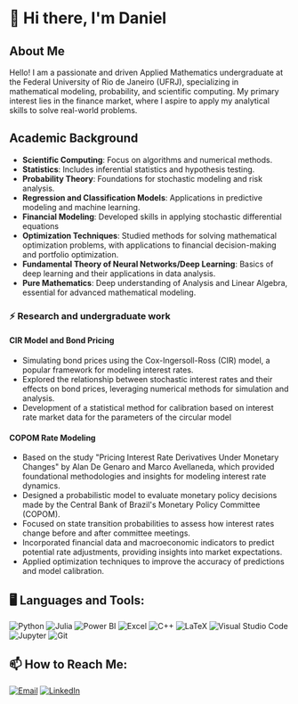 # 👋 Hi there, I'm Daniel

## About Me

Hello! I am a passionate and driven Applied Mathematics undergraduate at the Federal University of Rio de Janeiro (UFRJ), specializing in mathematical modeling, probability, and scientific computing. My primary interest lies in the finance market, where I aspire to apply my analytical skills to solve real-world problems.

## Academic Background

- **Scientific Computing**: Focus on algorithms and numerical methods.
- **Statistics**: Includes inferential statistics and hypothesis testing.
- **Probability Theory**: Foundations for stochastic modeling and risk analysis.
- **Regression and Classification Models**: Applications in predictive modeling and machine learning.
- **Financial Modeling**: Developed skills in applying stochastic differential equations
- **Optimization Techniques**: Studied methods for solving mathematical optimization problems, with applications to financial decision-making and portfolio optimization.
- **Fundamental Theory of Neural Networks/Deep Learning**: Basics of deep learning and their applications in data analysis.
- **Pure Mathematics**: Deep understanding of Analysis and Linear Algebra, essential for advanced mathematical modeling.

### ⚡ Research and undergraduate work

#### CIR Model and Bond Pricing

- Simulating bond prices using the Cox-Ingersoll-Ross (CIR) model, a popular framework for modeling interest rates.
- Explored the relationship between stochastic interest rates and their effects on bond prices, leveraging numerical methods for simulation and analysis.
- Development of a statistical method for calibration based on interest rate market data for the parameters of the circular model

#### COPOM Rate Modeling

- Based on the study "Pricing Interest Rate Derivatives Under Monetary Changes" by Alan De Genaro and Marco Avellaneda, which provided foundational methodologies and insights for modeling interest rate dynamics.
- Designed a probabilistic model to evaluate monetary policy decisions made by the Central Bank of Brazil's Monetary Policy Committee (COPOM).
- Focused on state transition probabilities to assess how interest rates change before and after committee meetings.
- Incorporated financial data and macroeconomic indicators to predict potential rate adjustments, providing insights into market expectations.
- Applied optimization techniques to improve the accuracy of predictions and model calibration.

## 🖥️ Languages and Tools:

![Python](https://img.shields.io/badge/Python-3670A0?style=for-the-badge&logo=python&logoColor=ffdd54)
![Julia](https://img.shields.io/badge/Julia-9558B2?style=for-the-badge&logo=julia&logoColor=white)
![Power BI](https://img.shields.io/badge/PowerBI-F2C811?style=for-the-badge&logo=powerbi&logoColor=black)
![Excel](https://img.shields.io/badge/Microsoft_Excel-217346?style=for-the-badge&logo=microsoftexcel&logoColor=white)
![C++](https://img.shields.io/badge/C++-00599C?style=for-the-badge&logo=cplusplus&logoColor=white)
![LaTeX](https://img.shields.io/badge/LaTeX-008080?style=for-the-badge&logo=latex&logoColor=white)
![Visual Studio Code](https://img.shields.io/badge/VSCode-007ACC?style=for-the-badge&logo=visualstudiocode&logoColor=white)
![Jupyter](https://img.shields.io/badge/Jupyter-F37626?style=for-the-badge&logo=jupyter&logoColor=white)
![Git](https://img.shields.io/badge/Git-F05032?style=for-the-badge&logo=git&logoColor=white)

## 📫 How to Reach Me:

[![Email](https://img.shields.io/badge/Email-D14836?style=for-the-badge&logo=gmail&logoColor=white)](mailto:daniel.souzaanselmo@matematica.ufrj.br)
[![LinkedIn](https://img.shields.io/badge/LinkedIn-0077B5?style=for-the-badge&logo=linkedin&logoColor=white)](https://www.linkedin.com/in/daniel-anselmo-4794352b7/)


